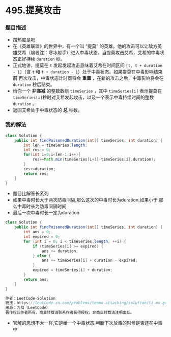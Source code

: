 # 495.提莫攻击

### 题目描述

- 蹭热度是吧
- 在《英雄联盟》的世界中，有一个叫 “提莫” 的英雄。他的攻击可以让敌方英雄艾希（编者注：寒冰射手）进入中毒状态。当提莫攻击艾希，艾希的中毒状态正好持续 `duration` 秒。
- 正式地讲，提莫在 `t` 发起发起攻击意味着艾希在时间区间 `[t, t + duration - 1]`（含 `t` 和 `t + duration - 1`）处于中毒状态。如果提莫在中毒影响结束 **前** 再次攻击，中毒状态计时器将会 **重置** ，在新的攻击之后，中毒影响将会在 `duration` 秒后结束。
- 给你一个 **非递减** 的整数数组 `timeSeries` ，其中 `timeSeries[i]` 表示提莫在 `timeSeries[i]`秒时对艾希发起攻击，以及一个表示中毒持续时间的整数 `duration` 。
- 返回艾希处于中毒状态的 **总** 秒数。

### 我的解法

```java
class Solution {
    public int findPoisonedDuration(int[] timeSeries, int duration) {
        int len = timeSeries.length;
        int res = 0;
        for(int i=0;i<len-1;i++){
            res+=Math.min(timeSeries[i+1]-timeSeries[i],duration);
        }
        res+=duration;
        return res;
    }
}
```

- 题目比解答长系列
- 如果中毒时长大于两次防毒间隔,那么这次的中毒时长为duration,如果小于,那么中毒时长为防毒间隔时间
- 最后一次中毒时长一定为duration

``` java
class Solution {
    public int findPoisonedDuration(int[] timeSeries, int duration) {
        int ans = 0;
        int expired = 0;
        for (int i = 0; i < timeSeries.length; ++i) {
            if (timeSeries[i] >= expired) {
                ans += duration;
            } else {
                ans += timeSeries[i] + duration - expired;
            }
            expired = timeSeries[i] + duration;
        }
        return ans;
    }
}

作者：LeetCode-Solution
链接：https://leetcode-cn.com/problems/teemo-attacking/solution/ti-mo-gong-ji-by-leetcode-solution-6p4k/
来源：力扣（LeetCode）
著作权归作者所有。商业转载请联系作者获得授权，非商业转载请注明出处。
```

- 官解的思想不太一样,它是给一个中毒状态,判断下次放毒的时候是否还在中毒中

